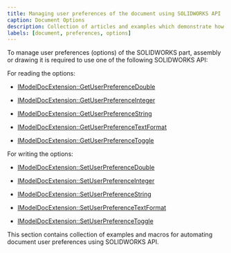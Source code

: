 ```yaml
---
title: Managing user preferences of the document using SOLIDWORKS API
caption: Document Options
description: Collection of articles and examples which demonstrate how to control document options (user preferences) using SOLIDWORKS API
labels: [document, preferences, options]
---
```

To manage user preferences (options) of the SOLIDWORKS part, assembly or drawing it is required to use one of the following SOLIDWORKS API:

For reading the options:

* [IModelDocExtension::GetUserPreferenceDouble](https://help.solidworks.com/2018/english/api/sldworksapi/SOLIDWORKS.Interop.sldworks~SOLIDWORKS.Interop.sldworks.IModelDocExtension~GetUserPreferenceDouble.html)

* [IModelDocExtension::GetUserPreferenceInteger](https://help.solidworks.com/2018/english/api/sldworksapi/SOLIDWORKS.Interop.sldworks~SOLIDWORKS.Interop.sldworks.IModelDocExtension~GetUserPreferenceInteger.html) 

* [IModelDocExtension::GetUserPreferenceString](https://help.solidworks.com/2018/english/api/sldworksapi/SOLIDWORKS.Interop.sldworks~SOLIDWORKS.Interop.sldworks.IModelDocExtension~GetUserPreferenceString.html)

* [IModelDocExtension::GetUserPreferenceTextFormat](https://help.solidworks.com/2018/english/api/sldworksapi/SOLIDWORKS.Interop.sldworks~SOLIDWORKS.Interop.sldworks.IModelDocExtension~GetUserPreferenceTextFormat.html)

* [IModelDocExtension::GetUserPreferenceToggle](https://help.solidworks.com/2018/english/api/sldworksapi/SOLIDWORKS.Interop.sldworks~SOLIDWORKS.Interop.sldworks.IModelDocExtension~GetUserPreferenceToggle.html)

For writing the options:

* [IModelDocExtension::SetUserPreferenceDouble](https://help.solidworks.com/2018/english/api/sldworksapi/SOLIDWORKS.Interop.sldworks~SOLIDWORKS.Interop.sldworks.IModelDocExtension~SetUserPreferenceDouble.html)

* [IModelDocExtension::SetUserPreferenceInteger](https://help.solidworks.com/2018/english/api/sldworksapi/SOLIDWORKS.Interop.sldworks~SOLIDWORKS.Interop.sldworks.IModelDocExtension~SetUserPreferenceInteger.html) 

* [IModelDocExtension::SetUserPreferenceString](https://help.solidworks.com/2018/english/api/sldworksapi/SOLIDWORKS.Interop.sldworks~SOLIDWORKS.Interop.sldworks.IModelDocExtension~SetUserPreferenceString.html)

* [IModelDocExtension::SetUserPreferenceTextFormat](https://help.solidworks.com/2018/english/api/sldworksapi/SOLIDWORKS.Interop.sldworks~SOLIDWORKS.Interop.sldworks.IModelDocExtension~SetUserPreferenceTextFormat.html)

* [IModelDocExtension::SetUserPreferenceToggle](https://help.solidworks.com/2018/english/api/sldworksapi/SOLIDWORKS.Interop.sldworks~SOLIDWORKS.Interop.sldworks.IModelDocExtension~SetUserPreferenceToggle.html)

This section contains collection of examples and macros for automating document user preferences using SOLIDWORKS API.